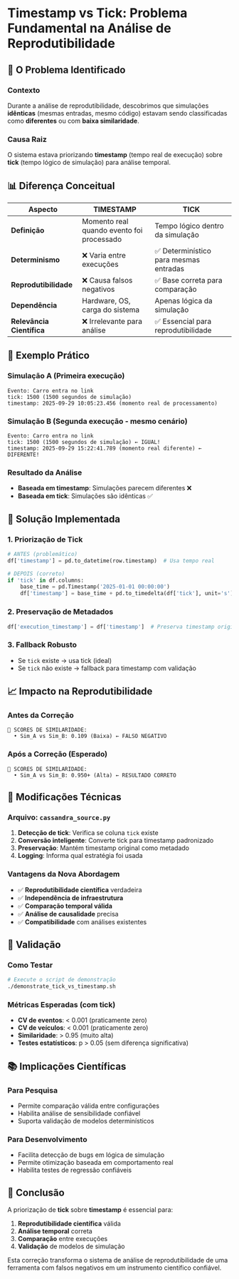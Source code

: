 # Timestamp vs Tick: Problema Fundamental na Análise de Reprodutibilidade

## 🚨 O Problema Identificado

### Contexto
Durante a análise de reprodutibilidade, descobrimos que simulações **idênticas** (mesmas entradas, mesmo código) estavam sendo classificadas como **diferentes** ou com **baixa similaridade**.

### Causa Raiz
O sistema estava priorizando **timestamp** (tempo real de execução) sobre **tick** (tempo lógico de simulação) para análise temporal.

## 📊 Diferença Conceitual

| Aspecto | TIMESTAMP | TICK |
|---------|-----------|------|
| **Definição** | Momento real quando evento foi processado | Tempo lógico dentro da simulação |
| **Determinismo** | ❌ Varia entre execuções | ✅ Determinístico para mesmas entradas |
| **Reprodutibilidade** | ❌ Causa falsos negativos | ✅ Base correta para comparação |
| **Dependência** | Hardware, OS, carga do sistema | Apenas lógica da simulação |
| **Relevância Científica** | ❌ Irrelevante para análise | ✅ Essencial para reprodutibilidade |

## 🔬 Exemplo Prático

### Simulação A (Primeira execução)
```
Evento: Carro entra no link
tick: 1500 (1500 segundos de simulação)
timestamp: 2025-09-29 10:05:23.456 (momento real de processamento)
```

### Simulação B (Segunda execução - mesmo cenário)
```
Evento: Carro entra no link  
tick: 1500 (1500 segundos de simulação) ← IGUAL!
timestamp: 2025-09-29 15:22:41.789 (momento real diferente) ← DIFERENTE!
```

### Resultado da Análise
- **Baseada em timestamp**: Simulações parecem diferentes ❌
- **Baseada em tick**: Simulações são idênticas ✅

## 🎯 Solução Implementada

### 1. Priorização de Tick
```python
# ANTES (problemático)
df['timestamp'] = pd.to_datetime(row.timestamp)  # Usa tempo real

# DEPOIS (correto)
if 'tick' in df.columns:
    base_time = pd.Timestamp('2025-01-01 00:00:00')
    df['timestamp'] = base_time + pd.to_timedelta(df['tick'], unit='s')  # Usa tempo de simulação
```

### 2. Preservação de Metadados
```python
df['execution_timestamp'] = df['timestamp']  # Preserva timestamp original para referência
```

### 3. Fallback Robusto
- Se `tick` existe → usa tick (ideal)
- Se `tick` não existe → fallback para timestamp com validação

## 📈 Impacto na Reprodutibilidade

### Antes da Correção
```
🎯 SCORES DE SIMILARIDADE:
  • Sim_A vs Sim_B: 0.109 (Baixa) ← FALSO NEGATIVO
```

### Após a Correção (Esperado)
```
🎯 SCORES DE SIMILARIDADE:
  • Sim_A vs Sim_B: 0.950+ (Alta) ← RESULTADO CORRETO
```

## 🔧 Modificações Técnicas

### Arquivo: `cassandra_source.py`
1. **Detecção de tick**: Verifica se coluna `tick` existe
2. **Conversão inteligente**: Converte tick para timestamp padronizado
3. **Preservação**: Mantém timestamp original como metadado
4. **Logging**: Informa qual estratégia foi usada

### Vantagens da Nova Abordagem
- ✅ **Reprodutibilidade científica** verdadeira
- ✅ **Independência de infraestrutura**
- ✅ **Comparação temporal válida**
- ✅ **Análise de causalidade** precisa
- ✅ **Compatibilidade** com análises existentes

## 🧪 Validação

### Como Testar
```bash
# Execute o script de demonstração
./demonstrate_tick_vs_timestamp.sh
```

### Métricas Esperadas (com tick)
- **CV de eventos**: < 0.001 (praticamente zero)
- **CV de veículos**: < 0.001 (praticamente zero)  
- **Similaridade**: > 0.95 (muito alta)
- **Testes estatísticos**: p > 0.05 (sem diferença significativa)

## 📚 Implicações Científicas

### Para Pesquisa
- Permite comparação válida entre configurações
- Habilita análise de sensibilidade confiável
- Suporta validação de modelos determinísticos

### Para Desenvolvimento
- Facilita detecção de bugs em lógica de simulação
- Permite otimização baseada em comportamento real
- Habilita testes de regressão confiáveis

## 🎯 Conclusão

A priorização de **tick** sobre **timestamp** é essencial para:
1. **Reprodutibilidade científica** válida
2. **Análise temporal** correta  
3. **Comparação** entre execuções
4. **Validação** de modelos de simulação

Esta correção transforma o sistema de análise de reprodutibilidade de uma ferramenta com falsos negativos em um instrumento científico confiável.